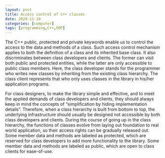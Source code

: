 ```yaml
---
layout: post
title: Access control of C++ classes
date: 2020-11-10
categories: [computer]
tags: [programming,C++,OOP]
---
```


The C++ public, protected and private keywords enable us to control the access to the data and methods of a class. Such access control mechanism applies to both the definition of a class and its inherited base class. It also discriminates between class developers and clients. The former can visit both public and protected entities, while the latter are only accessible to public class members. Here, the class developer stands for the programmer who writes new classes by inheriting from the existing class hierarchy. The class client represents that who only uses classes in the library in his/her application programs.

For class designers, to make the library simple and effective, and to meet the applied demands of class developers and clients, they should always keep in mind the concepts of “simplification by hiding implementation details”. Therefore, when a class hierarchy is built from bottom to top, the underlying infrastructure should usually be designed not accessible by both class developers and clients. During the course of going up in the class hierarchy, the functions of classes evolve from laying out foundation to real world application, so their access rights can be gradually released out. Some member data and methods are labeled as protected, which are reserved for class developers to add more functionality to the library. Some member data and methods are labeled as public, which are open to class clients for ease-of-use.
